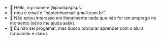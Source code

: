 - 👋 Hello, my nome é @paulopspsps.
- 👀 meu é email é "nãotenhoemail.gmail.com.br".
- 🌱 Não estou interasso em literalmente nada que não for um emprego no momento (sério me ajuda aekk).
- 💞️ Eu não sei progamar, mas busco procurar aprender com o alura (copiando é claro).
